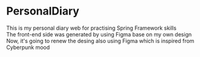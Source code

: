 # PersonalDiary
This is my personal diary web for practising Spring Framework skills<br/>
The front-end side was generated by using Figma base on my own design<br/>
Now, it's going to renew the desing also using Figma which is inspired from Cyberpunk mood<br/>

